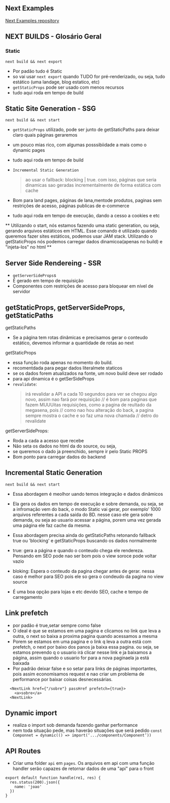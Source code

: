 

## Next Examples
[Next Examples repository](https://github.com/vercel/next.js/tree/canary/examples)


## NEXT BUILDS - Glosário Geral

### Static
```next build && next export```
- Por padão tudo é Static
- so vai usar ```next export``` quando TUDO for pré-renderizado, ou seja, tudo estático (uma landage, blog estatico, etc)
- `getStaticProps` pode ser usado com menos recursos
- tudo aqui roda em tempo de build


## Static Site Generation - SSG
```next build && next start```
- `getStaticProps` utilizado, pode ser junto de getStaticPaths para deixar claro quais páginas geraremos 
- um pouco mias rico, com algumas posssibiidade a mais como o dynamic pages
- tudo aqui roda em tempo de build

- `Incremental Static Generation`
  > ao usar o fallback: blocking | true.
  > com isso, páginas que seria dinamicas sao geradas incrementalmente de forma estática com cache 

- Bom para land pages, páginas de lana,mentode produtos, paginas sem restrições de acesso, páginas publicas de e-commerce 
- tudo aqui roda em tempo de execução, dando a cesso a cookies e etc


**
Utilizando o start, nós estamos fazendo uma static generation, ou seja, gerando arquivos estáticos em HTML. Esse comando é utilizado quando queremos fazer sites estáticos, podemos usar JAM stack.
Utilizando o getStaticProps  nós podemos carregar dados dinamicoa(apenas no build) e "injeta-los" no html
**


## Server Side Rendereing - SSR
- `getServerSideProps`s
- É gerado em tempo de requisição
- Componentes com restrições de acesso para bloquear em nível de servidor 




## getStaticProps, getServerSideProps, getStaticPaths

getStaticPaths
- Se a página tem rotas dinâmicas e precisamos gerar o conteudo estático, devemos informar a quantidade de rotas ao next


getStaticProps
- essa função roda apenas no momento do build. 
- recomentdada para pegar dados literalmete staticos
- se os dados forem atualizados na fonte, um novo build deve ser rodado
- para api dinamica é o getSerSideProps
- `revalidate`:
  > irá revalidar a API a cada 10 segundos para ver se chegou algo novo, assim nao fará por requisição
    // é bom para paginas que fazem MUUUitas requisições, como a pagina de reultado da megasena, pois
    // como nao hou alteração do back, a pagina sempre mostra o cache e so faz uma nova chamada 
    // detro do revalidate


getServerSideProps:
- Roda a cada a acesso que recebe
- Não seta os dados no html da do source, ou seja,
- se queremos o dado ja preenchido, sempre ir pelo Static PROPS
- Bom ponto para carregar dados do backend



## Incremental Static Generation
```next build && next start```
- Essa abordagem é meolhor  uando temos integração e dados dinâmicos
- Ela gera os dados em tempo de execução e sobre demanda, ou seja, se a infromação vem do back, o modo Static vai gerar, por exemplo' 1000 arquivos referentes a cada saida do BD. nesse caso ele gera sobre demanda, ou seja ao usuario acessar a página, porem uma vez gerada  uma página ele faz cache da mesma.

- Essa abordagem precisa ainda do getStaticPaths retonando fallback true ou 'blocking' e getStaticProps buscando os dados normalmente
- true: gera a página e quando o conteudo chega ele rendereza. Pensando em SEO pode nao ser bom pois o view soroce pode voltar vazio
- bloking: Espera o conteudo da pagina chegar antes de gerar. nessa caso é melhor para SEO pois ele so gera o condeudo da pagina no view source
- É uma boa opção para lojas e etc devido SEO, cache e tempo de carregamento



## Link prefetch
- por padão é true,setar sempre como false
- O ideal é que se estamos em uma pagina e clicamos no link que leva a outra, o next so baixa a  proxima pagina quando acessamos a mesma
- Porem se estamos em uma pagina e o link q leva a outra está com prefetch, o next por baixo dos panos ja baixa essa pagina. ou seja, se estamos  prevendo q o usuario irá clicar nesse link e ja baixamos a página, assim quando o usuario for para a nova paginaela ja está baixada
- Por padrão deixar false e so setar para links de páginas importantes, pois assim economisamos request e nao criar um problema de performance por baixar coisas desnecessárias. 

```
  <NextLink href={"/sobre"} passHref prefetch={true}>
    <a>sobre</a>
  <NextLink>

```

## Dynamic import
- realiza o import sob demanda fazendo ganhar performance
- nem toda situação pede, mas haverão situações que será pedido
```const Componnet = dynamic(() => import(‘.../components/Component’))```

## API Routes

- Criar uma folder `api` em `pages`. Os arquivos em api com uma função handler serão capazes de retornar dados de uma "api" para o front
```
export default function handle(re1, res) {
  res.status(200).json({
    name: 'joao'
  })
}
```
